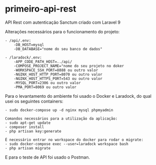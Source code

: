 # primeiro-api-rest

API Rest com autenticação Sanctum criado com Laravel 9

Alterações necessários para o funcionamento do projeto:

	- /api/.env: 
		-DB_HOST=mysql
		-DB_DATABASE="nome do seu banco de dados"

	- /laradock/.env:
		-APP_CODE_PATH_HOST=../api/
		-COMPOSE_PROJECT_NAME="nome do seu projeto no doker
		-WORKSPACE_SSH_PORT=8888 ou outro valor
		-NGINX_HOST_HTTP_PORT=8070 ou outro valor
		-NGINX_HOST_HTTPS_PORT=543 ou outro valor
		-MYSQL_PORT=2306 ou outro valor
		-PMA_PORT=8069 ou outro valor
		

Para o levantamento do ambiente foi usado o Docker e Laradock, do qual usei os seguintes containers:

	- sudo docker-compose up -d nginx mysql phpmyadmin
	
	Comandos necessários para a utilização da aplicação:
	- sudo apt-get update
	- composer install
	- php artisan key:generate
	
	É necessário entrar no workspace do docker para rodar o migrate:
	- sudo docker-compose exec --user=laradock workspace bash
	- php artisan migrate	

E para o teste de API foi usado o Postman.

